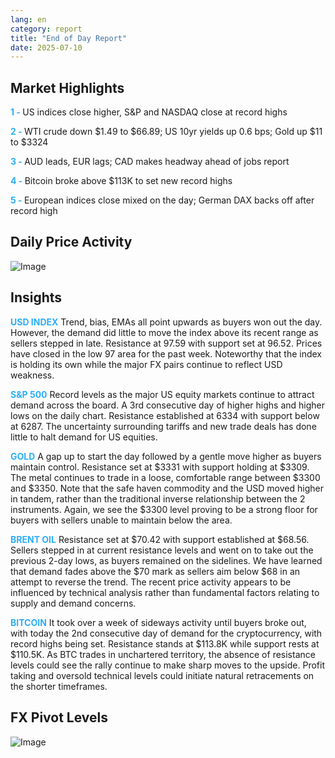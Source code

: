 ```yaml
---
lang: en
category: report
title: "End of Day Report"
date: 2025-07-10
---
```



<h2>Market Highlights</h2>
<strong style="color: #2caef7;">1 - </strong> US indices close higher, S&P and NASDAQ close at record highs

<strong style="color: #2caef7;">2 - </strong> WTI crude down $1.49 to $66.89; US 10yr yields up 0.6 bps; Gold up $11 to $3324

<strong style="color: #2caef7;">3 - </strong> AUD leads, EUR lags; CAD makes headway ahead of jobs report


<strong style="color: #2caef7;">4 - </strong> Bitcoin broke above $113K to set new record highs


<strong style="color: #2caef7;">5 - </strong> European indices close mixed on the day; German DAX backs off after record high



<h2>Daily Price Activity</h2>
<img src="https://markleighedu.github.io/img/Jul-2025/10-Jul-2025/price.jpg" alt="Image"/>

<h2>Insights</h2>
<strong style="color: #2caef7;">USD INDEX</strong> Trend, bias, EMAs all point upwards as buyers won out the day. However, the demand did little to move the index above its recent range as sellers stepped in late. Resistance at 97.59 with support set at 96.52. Prices have closed in the low 97 area for the past week. Noteworthy that the index is holding its own while the major FX pairs continue to reflect USD weakness.  

<strong style="color: #2caef7;">S&P 500</strong> Record levels as the major US equity markets continue to attract demand across the board. A 3rd consecutive day of higher highs and higher lows on the daily chart. Resistance established at 6334 with support below at 6287. The uncertainty surrounding tariffs and new trade deals has done little to halt demand for US equities.  

<strong style="color: #2caef7;">GOLD</strong> A gap up to start the day followed by a gentle move higher as buyers maintain control. Resistance set at $3331 with support holding at $3309. The metal continues to trade in a loose, comfortable range between $3300 and $3350. Note that the safe haven commodity and the USD moved higher in tandem, rather than the traditional inverse relationship between the 2 instruments. Again, we see the $3300 level proving to be a strong floor for buyers with sellers unable to maintain below the area.  

<strong style="color: #2caef7;">BRENT OIL</strong> Resistance set at $70.42 with support established at $68.56. Sellers stepped in at current resistance levels and went on to take out the previous 2-day lows, as buyers remained on the sidelines. We have learned that demand fades above the $70 mark as sellers aim below $68 in an attempt to reverse the trend. The recent price activity appears to be influenced by technical analysis rather than fundamental factors relating to supply and demand concerns.   

<strong style="color: #2caef7;">BITCOIN</strong> It took over a week of sideways activity until buyers broke out, with today the 2nd consecutive day of demand for the cryptocurrency, with record highs being set. Resistance stands at $113.8K while support rests at $110.5K. As BTC trades in unchartered territory, the absence of resistance levels could see the rally continue to make sharp moves to the upside. Profit taking and oversold technical levels could initiate natural retracements on the shorter timeframes. 



<h2>FX Pivot Levels</h2>
<img src="https://markleighedu.github.io/img/Jul-2025/10-Jul-2025/pivot.jpg" alt="Image"/>
